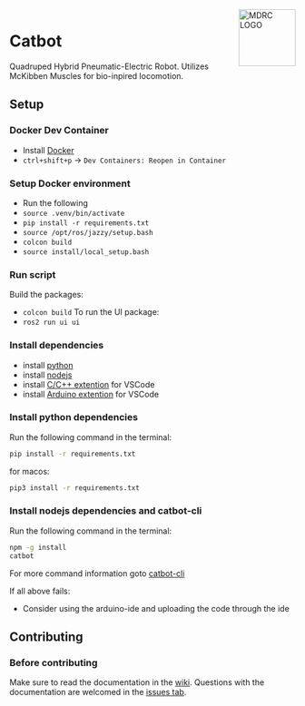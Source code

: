 <img src="https://pbs.twimg.com/profile_images/661962002/logo_400x400.png" align="right" alt="MDRC LOGO" title="MDRC LOGO" width="100">

# Catbot
Quadruped Hybrid Pneumatic-Electric Robot. Utilizes McKibben Muscles for bio-inpired locomotion.

## Setup

### Docker Dev Container
* Install [Docker](https://docs.docker.com/get-docker/)
* `ctrl+shift+p` -> `Dev Containers: Reopen in Container`

### Setup Docker environment
* Run the following
* `source .venv/bin/activate`
* `pip install -r requirements.txt`
* `source /opt/ros/jazzy/setup.bash`
* `colcon build`
* `source install/local_setup.bash`

### Run script
Build the packages:
* `colcon build`
To run the UI package:
* `ros2 run ui ui`

### Install dependencies
* install [python](https://www.python.org/downloads/)
* install [nodejs](https://nodejs.org/en/download/)
* install [C/C++ extention](https://marketplace.visualstudio.com/items?itemName=ms-vscode.cpptools) for VSCode
* install [Arduino extention](https://marketplace.visualstudio.com/items?itemName=vsciot-vscode.vscode-arduino) for VSCode
### Install python dependencies
Run the following command in the terminal:
```bash
pip install -r requirements.txt
```
for macos:
```bash
pip3 install -r requirements.txt
```
### Install nodejs dependencies and catbot-cli
Run the following command in the terminal:
```bash
npm -g install
catbot
```

For more command information goto [catbot-cli](cli/README.md)

If all above fails:
* Consider using the arduino-ide and uploading the code through the ide

## Contributing
### Before contributing
Make sure to read the documentation in the [wiki](https://github.com/RIT-MDRC/Catbot/wiki).
Questions with the documentation are welcomed in the [issues tab](https://github.com/RIT-MDRC/Catbot/issues).